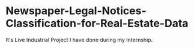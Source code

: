 # Newspaper-Legal-Notices-Classification-for-Real-Estate-Data
It's Live Industrial Project I have done during my Internship.
